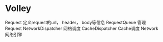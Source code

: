 # Volley

Request 定义request的url， header， body等信息
RequestQueue 管理Request
NetworkDispatcher   网络调度
CacheDispatcher     Cache调度
Network     网络引擎